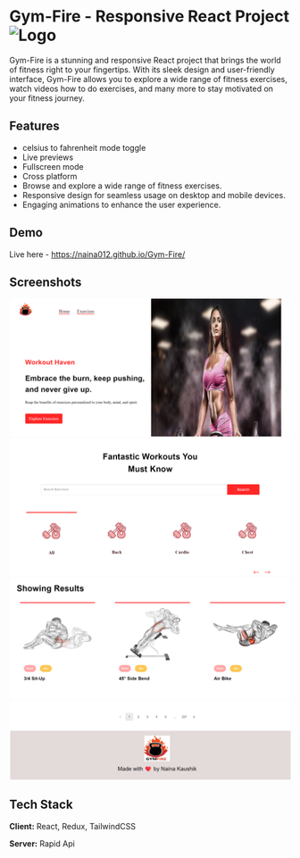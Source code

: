 
# Gym-Fire - Responsive React Project![Logo](https://img.freepik.com/premium-vector/gym-fire-logo-template-design_316488-1138.jpg?w=400)

Gym-Fire is a stunning and responsive React project that brings the world of fitness right to your fingertips. With its sleek design and user-friendly interface, Gym-Fire allows you to explore a wide range of fitness exercises, watch videos how to do exercises, and many more to stay motivated on your fitness journey.

## Features

- celsius to fahrenheit mode toggle
- Live previews
- Fullscreen mode
- Cross platform
- Browse and explore a wide range of fitness exercises.
- Responsive design for seamless usage on desktop and mobile   devices.
- Engaging animations to enhance the user experience.


## Demo
Live here - https://naina012.github.io/Gym-Fire/

## Screenshots

![App Screenshot](./Screenshot%202023-07-28%20124619.png)
![App Screenshot](./Screenshot%202023-07-28%20124659.png)
![App Screenshot](./Screenshot%202023-07-28%20124736.png)
![App Screenshot](./Screenshot%202023-07-28%20124810.png)



## Tech Stack

**Client:** React, Redux, TailwindCSS

**Server:** Rapid Api

